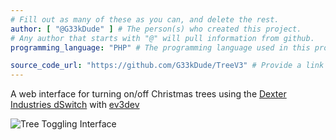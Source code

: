 ```yaml
---
# Fill out as many of these as you can, and delete the rest.
author: [ "@G33kDude" ] # The person(s) who created this project. 
# Any author that starts with "@" will pull information from github.
programming_language: "PHP" # The programming language used in this project

source_code_url: "https://github.com/G33kDude/TreeV3" # Provide a link to your code
---
```


A web interface for turning on/off Christmas trees using the [Dexter Industries dSwitch](http://www.dexterindustries.com/site/?product=dswitch-lego-mindstorms-nxt) with [ev3dev](http://www.ev3dev.org/)

![Tree Toggling Interface](/images/projects/2014-11-30-TreeV3/image.png)